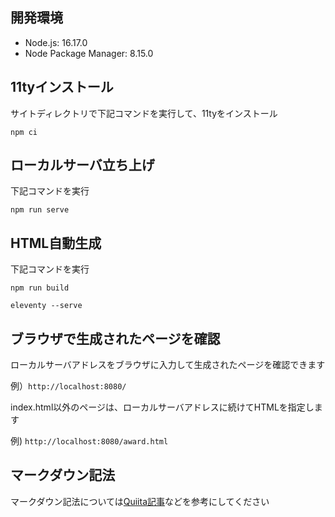 ## 開発環境

- Node.js: 16.17.0
- Node Package Manager: 8.15.0

## 11tyインストール

サイトディレクトリで下記コマンドを実行して、11tyをインストール

`npm ci`


## ローカルサーバ立ち上げ

下記コマンドを実行

`npm run serve`

## HTML自動生成

下記コマンドを実行

`npm run build`

`eleventy --serve`

## ブラウザで生成されたページを確認

ローカルサーバアドレスをブラウザに入力して生成されたページを確認できます

例）`http://localhost:8080/`

index.html以外のページは、ローカルサーバアドレスに続けてHTMLを指定します

例) `http://localhost:8080/award.html`

## マークダウン記法

マークダウン記法については[Quiita記事](https://qiita.com/tbpgr/items/989c6badefff69377da7)などを参考にしてください
